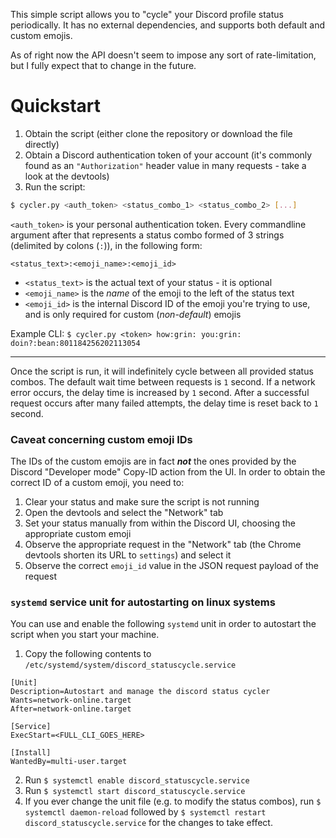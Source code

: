 This simple script allows you to "cycle" your Discord profile status periodically. It has no external dependencies, and supports both default and custom emojis. 

As of right now the API doesn't seem to impose any sort of rate-limitation, but I fully expect that to change in the future.

# Quickstart

1. Obtain the script (either clone the repository or download the file directly)
2. Obtain a Discord authentication token of your account (it's commonly found as an `"Authorization"` header value in many requests - take a look at the devtools)
3. Run the script: 

```sh
$ cycler.py <auth_token> <status_combo_1> <status_combo_2> [...]
```

`<auth_token>` is your personal authentication token. Every commandline argument after that represents a status combo formed of 3 strings (delimited by colons (`:`)), in the following form:

```
<status_text>:<emoji_name>:<emoji_id>
```

* `<status_text>` is the actual text of your status - it is optional
* `<emoji_name>` is the *name* of the emoji to the left of the status text
* `<emoji_id>` is the internal Discord ID of the emoji you're trying to use, and is only required for custom (*non-default*) emojis

Example CLI: `$ cycler.py <token> how:grin: you:grin: doin?:bean:801184256202113054`

---

Once the script is run, it will indefinitely cycle between all provided status combos. The default wait time between requests is `1` second. If a network error occurs, the delay time is increased
by `1` second. After a successful request occurs after many failed attempts, the delay time is reset back to `1` second.

### Caveat concerning custom emoji IDs

The IDs of the custom emojis are in fact ***not*** the ones provided by the Discord "Developer mode" Copy-ID action from the UI. In order to obtain the correct ID of a custom emoji, you need to: 

1. Clear your status and make sure the script is not running
2. Open the devtools and select the "Network" tab
3. Set your status manually from within the Discord UI, choosing the appropriate custom emoji
4. Observe the appropriate request in the "Network" tab (the Chrome devtools shorten its URL to `settings`) and select it
5. Observe the correct `emoji_id` value in the JSON request payload of the request

### `systemd` service unit for autostarting on linux systems

You can use and enable the following `systemd` unit in order to autostart the script when you start your machine.

1. Copy the following contents to `/etc/systemd/system/discord_statuscycle.service`

```
[Unit]
Description=Autostart and manage the discord status cycler
Wants=network-online.target
After=network-online.target

[Service]
ExecStart=<FULL_CLI_GOES_HERE>

[Install]
WantedBy=multi-user.target
```

2. Run `$ systemctl enable discord_statuscycle.service`
3. Run `$ systemctl start discord_statuscycle.service`
4. If you ever change the unit file (e.g. to modify the status combos), run `$ systemctl daemon-reload` followed by `$ systemctl restart discord_statuscycle.service` for the changes to take effect.
